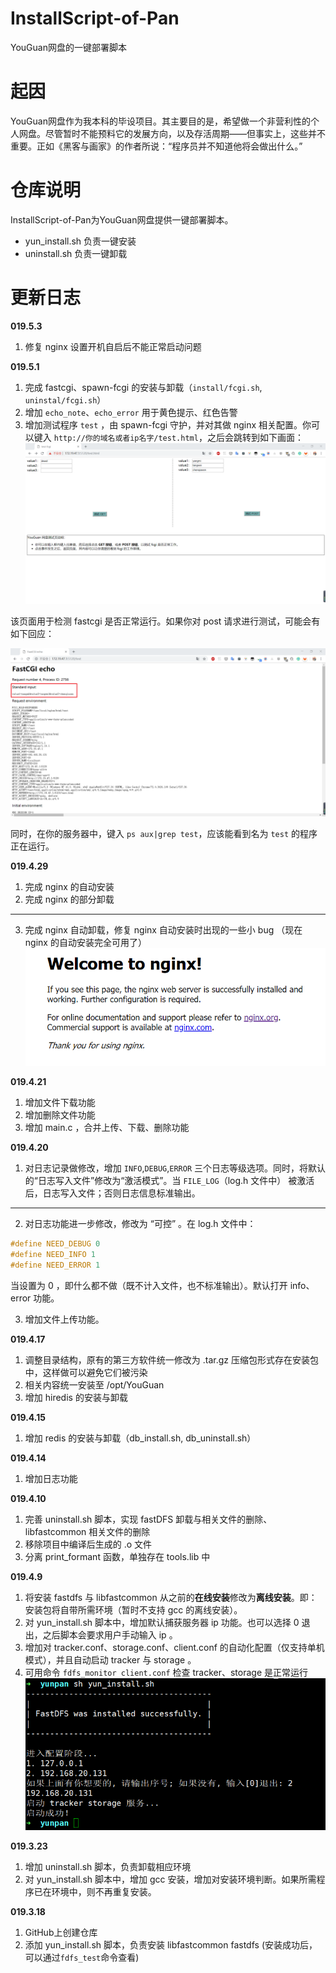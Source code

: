 # InstallScript-of-Pan
YouGuan网盘的一键部署脚本

# 起因
YouGuan网盘作为我本科的毕设项目。其主要目的是，希望做一个非营利性的个人网盘。尽管暂时不能预料它的发展方向，以及存活周期——但事实上，这些并不重要。正如《黑客与画家》的作者所说：“程序员并不知道他将会做出什么。”

# 仓库说明
InstallScript-of-Pan为YouGuan网盘提供一键部署脚本。

- yun_install.sh 负责一键安装
- uninstall.sh 负责一键卸载

# 更新日志

**019.5.3**
1. 修复 nginx 设置开机自启后不能正常启动问题

**019.5.1**
1. 完成 fastcgi、spawn-fcgi 的安装与卸载（`install/fcgi.sh`, `uninstal/fcgi.sh`）
2. 增加 `echo_note`、`echo_error` 用于黄色提示、红色告警
3. 增加测试程序 `test` ，由 spawn-fcgi 守护，并对其做 nginx 相关配置。你可以键入 `http://你的域名或者ip名字/test.html`，之后会跳转到如下画面：
![](./img/Snipaste_2019-05-01_21-25-47.png)

该页面用于检测 fastcgi 是否正常运行。如果你对 post 请求进行测试，可能会有如下回应：

![](./img/Snipaste_2019-05-01_21-26-15.png)

同时，在你的服务器中，键入 `ps aux|grep test`，应该能看到名为 `test` 的程序正在运行。

**019.4.29**
1. 完成 nginx 的自动安装
2. 完成 nginx 的部分卸载

---

3. 完成 nginx 自动卸载，修复 nginx 自动安装时出现的一些小 bug （现在 nginx 的自动安装完全可用了）
![](./img/Snipaste_2019-04-29_09-39-50.png)

**019.4.21**
1. 增加文件下载功能
2. 增加删除文件功能
3. 增加 main.c ，合并上传、下载、删除功能

**019.4.20**
1. 对日志记录做修改，增加 `INFO`,`DEBUG`,`ERROR` 三个日志等级选项。同时，将默认的“日志写入文件”修改为“激活模式”。当 `FILE_LOG`（log.h 文件中） 被激活后，日志写入文件；否则日志信息标准输出。

---

2. 对日志功能进一步修改，修改为 “可控” 。在 log.h 文件中：
```c
#define NEED_DEBUG 0
#define NEED_INFO 1
#define NEED_ERROR 1
```
当设置为 0 ，即什么都不做（既不计入文件，也不标准输出）。默认打开 info、error 功能。

3. 增加文件上传功能。

**019.4.17**
1. 调整目录结构，原有的第三方软件统一修改为 .tar.gz 压缩包形式存在安装包中，这样做可以避免它们被污染
2. 相关内容统一安装至 /opt/YouGuan 
3. 增加 hiredis 的安装与卸载

**019.4.15**
1. 增加 redis 的安装与卸载（db_install.sh, db_uninstall.sh）

**019.4.14**
1. 增加日志功能

**019.4.10**
1. 完善 uninstall.sh 脚本，实现 fastDFS 卸载与相关文件的删除、libfastcommon 相关文件的删除
2. 移除项目中编译后生成的 .o 文件
3. 分离 print_formant 函数，单独存在 tools.lib 中

**019.4.9**
1. 将安装 fastdfs 与 libfastcommon 从之前的**在线安装**修改为**离线安装**。即：安装包将自带所需环境（暂时不支持 gcc 的离线安装）。
2. 对 yun_install.sh 脚本中，增加默认捕获服务器 ip 功能。也可以选择 0 退出，之后脚本会要求用户手动输入 ip 。
3. 增加对 tracker.conf、storage.conf、client.conf 的自动化配置（仅支持单机模式），并且自动启动 tracker 与 storage 。
4. 可用命令 `fdfs_monitor client.conf` 检查 tracker、storage 是正常运行
![](./img/Snipaste_2019-04-09_11-35-05.png)

**019.3.23**
1. 增加 uninstall.sh 脚本，负责卸载相应环境
2. 对 yun_install.sh 脚本中，增加 gcc 安装，增加对安装环境判断。如果所需程序已在环境中，则不再重复安装。

**019.3.18**
1. GitHub上创建仓库
2. 添加 yun_install.sh 脚本，负责安装 libfastcommon fastdfs (安装成功后，可以通过`fdfs_test`命令查看)
